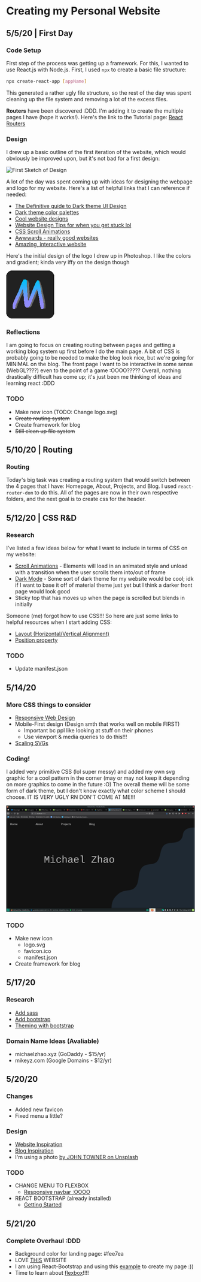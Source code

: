 # Creating my Personal Website

## 5/5/20 | First Day

### Code Setup

First step of the process was getting up a framework. For this, I wanted to use React.js with Node.js. First, I used `npx` to create a basic file structure:

```bash
npx create-react-app [appName]
```

This generated a rather ugly file structure, so the rest of the day was spent cleaning up the file system and removing a lot of the excess files.

**Routers** have been discovered :DDD. I'm adding it to create the multiple pages I have (hope it works!). Here's the link to the Tutorial page: [React Routers](https://www.tutorialspoint.com/reactjs/reactjs_router.htm)

### Design

I drew up a basic outline of the first iteration of the website, which would obviously be improved upon, but it's not bad for a first design:

![First Sketch of Design](website-creation/first-sketch.jpg)

A lot of the day was spent coming up with ideas for designing the webpage and logo for my website. Here's a list of helpful links that I can reference if needed:

- [The Definitive guide to Dark theme UI Design](https://uxdesign.cc/dark-mode-ui-design-the-definitive-guide-part-1-color-53dcfaea5129)
- [Dark theme color palettes](https://colorhunt.co/palettes/dark)
- [Cool website designs](https://www.webdesign-inspiration.com/?device=mix)
- [Website Design Tips for when you get stuck lol](https://websitesetup.org/website-design-ideas/)
- [CSS Scroll Animations](https://cssanimation.rocks/scroll-animations/)
- [Awwwards - really good websites](https://www.awwwards.com/websites/)
- [Amazing, interactive website](https://bruno-simon.com/)

Here's the initial design of the logo I drew up in Photoshop. I like the colors and gradient; kinda very iffy on the design though

![First Design of Logo](website-creation/favicon-first.png)

### Reflections

I am going to focus on creating routing between pages and getting a working blog system up first before I do the main page. A bit of CSS is probably going to be needed to make the blog look nice, but we're going for MINIMAL on the blog. The front page I want to be interactive in some sense (WebGL????) even to the point of a game :OOOO????? Overall, nothing drastically difficult has come up; it's just been me thinking of ideas and learning react :DDD

### TODO

- Make new icon (TODO: Change logo.svg)
- ~~Create routing system~~
- Create framework for blog
- ~~Still clean up file system~~

## 5/10/20 | Routing

### Routing

Today's big task was creating a routing system that would switch between the 4 pages that I have: Homepage, About, Projects, and Blog. I used `react-router-dom` to do this. All of the pages are now in their own respective folders, and the next goal is to create css for the header.

## 5/12/20 | CSS R&D

### Research

I've listed a few ideas below for what I want to include in terms of CSS on my website:

- [Scroll Animations](https://cssanimation.rocks/scroll-animations/) - Elements will load in an animated style and unload with a transition when the user scrolls them into/out of frame
- [Dark Mode](https://uxdesign.cc/dark-mode-ui-design-the-definitive-guide-part-1-color-53dcfaea5129?gi=b0edf9ba0bf6) - Some sort of dark theme for my website would be cool; idk if I want to base it off of material theme just yet but I think a darker front page would look good
- Sticky top that has moves up when the page is scrolled but blends in initially

Someone (me) forgot how to use CSS!!! So here are just some links to helpful resources when I start adding CSS:

- [Layout (Horizontal/Vertical Alignment)](https://www.w3schools.com/css/css_align.asp)
- [Position property](https://www.w3schools.com/css/css_positioning.asp)

### TODO

- Update manifest.json

## 5/14/20

### More CSS things to consider

- [Responsive Web Design](https://www.w3schools.com/css/css_rwd_intro.asp)
- Mobile-First design (Design smth that works well on mobile FIRST)
    - Important bc ppl like looking at stuff on their phones
    - Use viewport & media queries to do this!!!
- [Scaling SVGs](https://css-tricks.com/scale-svg/)

### Coding!

I added very primitive CSS (lol super messy) and added my own svg graphic for a cool pattern in the corner (may or may not keep it depending on more graphics to come in the future :O) The overall theme will be some form of dark theme, but I don't know exactly what color scheme I should choose. IT IS VERY UGLY RN DON'T COME AT ME!!!

![Picture of Website With Basic CSS](website-creation/first-css.png)

### TODO

- Make new icon
    - logo.svg
    - favicon.ico
    - manifest.json
- Create framework for blog

## 5/17/20

### Research

- [Add sass](https://create-react-app.dev/docs/adding-a-sass-stylesheet)
- [Add bootstrap](https://create-react-app.dev/docs/adding-bootstrap/#using-a-custom-theme)
- [Theming with bootstrap](https://getbootstrap.com/docs/4.4/getting-started/theming/)

### Domain Name Ideas (Avaliable)

- michaelzhao.xyz (GoDaddy - $15/yr)
- mikeyz.com (Google Domains - $12/yr)

## 5/20/20

### Changes

- Added new favicon
- Fixed menu a little?

### Design

- [Website Inspiration](https://www.inboda.com/)
- [Blog Inspiration](http://minimalmonkey.com/)
- I'm using a photo [by JOHN TOWNER on Unsplash](https://unsplash.com/photos/JgOeRuGD_Y4)

### TODO

- CHANGE MENU TO FLEXBOX
    - [Responsive navbar :OOOO](https://www.w3schools.com/howto/howto_js_topnav_responsive.asp)
- REACT BOOTSTRAP (already installed)
    - [Getting Started](https://react-bootstrap.github.io/getting-started/introduction)

## 5/21/20

### Complete Overhaul :DDD

- Background color for landing page: #fee7ea
- LOVE [THIS](http://seanhalpin.io/) WEBSITE
- I am using React-Bootstrap and using this [example](https://codesandbox.io/s/github/react-bootstrap/code-sandbox-examples/tree/master/basic-react-router?file=/src/App.js:701-960) to create my page :))
- Time to learn about [flexbox](https://css-tricks.com/snippets/css/a-guide-to-flexbox/#flexbox-background)!!!!